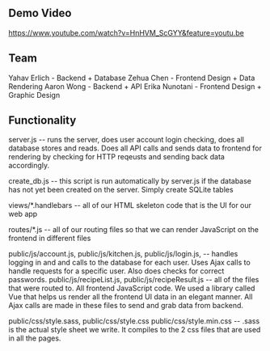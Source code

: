## Demo Video

https://www.youtube.com/watch?v=HnHVM_ScGYY&feature=youtu.be

## Team
Yahav Erlich - Backend + Database
Zehua Chen - Frontend Design + Data Rendering
Aaron Wong - Backend + API
Erika Nunotani - Frontend Design + Graphic Design

## Functionality
server.js -- runs the server, does user account login checking, does all database stores and reads. Does all API calls and sends data to frontend for rendering by checking for HTTP reqeusts and sending back data accordingly.

create_db.js -- this script is run automatically by server.js if the database has not yet been created on the server.
                Simply create SQLite tables

views/*.handlebars -- all of our HTML skeleton code that is the UI for our web app

routes/*.js -- all of our routing files so that we can render JavaScript on the frontend in different files

public/js/account.js,
public/js/kitchen.js,
public/js/login.js,   -- handles logging in and and calls to the database for each user. Uses                              Ajax calls to handle requests for a specific user. Also does checks                              for correct passwords.
public/js/recipeList.js,
public/js/recipeResult.js -- all of the files that were routed to. All frontend JavaScript code. We used a library called
                             Vue that helps us render all the frontend UI data in an elegant manner. All Ajax calls are made
                             in these files to send and grab data from backend.

public/css/style.sass,
public/css/style.css
public/css/style.min.css -- .sass is the actual style sheet we write. It compiles to the 2 css files that are used in all the pages.
